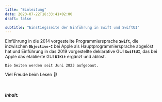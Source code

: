 ```yaml
---
title: "Einleitung"
date: 2023-07-22T18:33:41+02:00
draft: false

subtitle: "Einstiegsseite der Einführung in Swift und SwiftUI"
---
```


<!--
<span class="csKey">content: content/_index.md </span>
-->

Einführung in die 2014 vorgestellte Programmiersprache **`Swift`**, die inzwischen **`Objective-C`** bei Apple als Hauptprogrammiersprache abgelöst hat und Einführung in das 2019 vorgestellte deklarative GUI **`SwiftUI`**, das bei Apple das etablierte GUI **`UIKit`** ergänzt und ablöst. 

<!-- Links -->
[w1]: https://de.wikipedia.org/wiki/Swift_(Programmiersprache) "wikipedia"
[w2]: https://de.wikipedia.org/wiki/Objective-C "wikipedia"
[w3]: https://de.wikipedia.org/wiki/SwiftUI "wikipedia"
[w4]: https://de.wikipedia.org/wiki/Grafische_Benutzeroberfläche "wikipedia"

`Die Seiten werden seit Juni 2023 aufgebaut.`

Viel Freude beim Lesen 🥰!

<br>

##### Inhalt:
